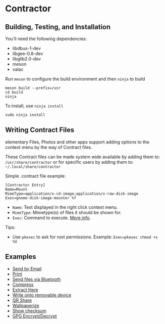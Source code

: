 # Contractor

## Building, Testing, and Installation

You'll need the following dependencies:
* libdbus-1-dev
* libgee-0.8-dev
* libglib2.0-dev
* meson
* valac

Run `meson` to configure the build environment and then `ninja` to build

    meson build --prefix=/usr
    cd build
    ninja

To install, use `ninja install`

    sudo ninja install

## Writing Contract Files
elementary Files, Photos and other apps support adding options to the context menu by the way of Contract files. 

These Contract files can be made system wide available by adding them to:
`/usr/share/contractor`
or for specific users by adding them to:
`~/.local/share/contractor`

Simple .contract file example:
```
[Contractor Entry]
Name=Mount
MimeType=application/x-cd-image;application/x-raw-disk-image
Exec=gnome-disk-image-mounter %f
```

- `Name`: Text displayed in the right click context menu.
- `MimeType`: Mimetype(s) of files it should be shown for.
- `Exec`: Command to execute. [More info](https://specifications.freedesktop.org/desktop-entry-spec/desktop-entry-spec-latest.html#exec-variables).

Tips:
- Use `pkexec` to ask for root permissions. Example: `Exec=pkexec chmod +x %U`

## Examples
- [Send by Email](https://github.com/elementary/mail/blob/master/data/mail-attach.contract)
- [Print](https://github.com/elementary/pantheon-print/blob/master/data/print.contract)
- [Send files via Bluetooth](https://github.com/codygarver/os-patch-gnome-bluetooth-xenial/blob/master/debian/gnome-bluetooth.contract)
- [Compress](https://github.com/codygarver/os-patch-file-roller-xenial/blob/master/data/file-roller-compress.contract)
- [Extract Here](https://github.com/codygarver/os-patch-file-roller-xenial/blob/master/data/file-roller-extract-here.contract)
- [Write onto removable device](https://github.com/artemanufrij/imageburner/blob/master/data/com.github.artemanufrij.imageburner.contract)
- [QR Share](https://github.com/mubitosh/qrshare/blob/master/data/com.github.mubitosh.qrshare.contract)
- [Wallpaperize](https://github.com/Philip-Scott/wallpaperize/blob/master/data/com.github.philip-scott.wallpaperize.contract)
- [Show checksum](https://github.com/artemanufrij/hashit/blob/1d295b2a340d840898999059dd808439294aa89a/data/com.github.artemanufrij.hashit.contract)
- [GPG Encrypt/Decrypt](https://github.com/phocean/contracts-gpg)
